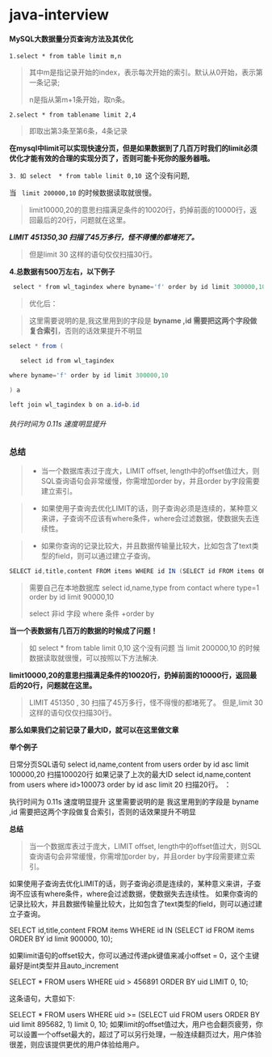 # java-interview
#### MySQL大数据量分页查询方法及其优化



```1.select * from table limit m,n```

> 其中m是指记录开始的index，表示每次开始的索引。默认从0开始，表示第一条记录;
>
> n是指从第m+1条开始，取n条。

 

``2.select * from tablename limit 2,4``

> 即取出第3条至第6条，4条记录



**在mysql中limit可以实现快速分页，但是如果数据到了几百万时我们的limit必须优化才能有效的合理的实现分页了，否则可能卡死你的服务器哦。**

```3. 如 select  * from table limit 0,10 ```这个没有问题,

 当 `` limit 200000,10`` 的时候数据读取就很慢。

> limit10000,20的意思扫描满足条件的10020行，扔掉前面的10000行，返回最后的20行，问题就在这里。

***LIMIT 451350,30 扫描了45万多行，怪不得慢的都堵死了。***

> 但是limit 30 这样的语句仅仅扫描30行。



**4.总数据有500万左右，以下例子**

```java
 select * from wl_tagindex where byname='f' order by id limit 300000,10 执行时间是 3.21s
```

> 优化后：



> 这里需要说明的是,我这里用到的字段是 **byname ,id 需要把这两个字段做复合索引**，否则的话效果提升不明显

```java
select * from (

   select id from wl_tagindex

where byname='f' order by id limit 300000,10

) a

left join wl_tagindex b on a.id=b.id
```

###### 执行时间为 0.11s 速度明显提升

 

 ### 总结

> -  当一个数据库表过于庞大，LIMIT offset, length中的offset值过大，则SQL查询语句会非常缓慢，你需增加order by，并且order by字段需要建立索引。

> - 如果使用子查询去优化LIMIT的话，则子查询必须是连续的，某种意义来讲，子查询不应该有where条件，where会过滤数据，使数据失去连续性。

> - 如果你查询的记录比较大，并且数据传输量比较大，比如包含了text类型的field，则可以通过建立子查询。

```java
SELECT id,title,content FROM items WHERE id IN (SELECT id FROM items ORDER BY id limit 900000, 10);//子查询中不能有where条件,否则会很慢;
```



> 需要自己在本地数据库 select id,name,type from contact where type=1 order by id limit 90000,10 
>
> select 非id 字段   where 条件 +order by







**当一个表数据有几百万的数据的时候成了问题！**

>  如 select * from table limit 0,10 这个没有问题 当 limit 200000,10 的时候数据读取就很慢，可以按照以下方法解决.


**limit10000,20的意思扫描满足条件的10020行，扔掉前面的10000行，返回最后的20行，问题就在这里。**

> LIMIT 451350 , 30 扫描了45万多行，怪不得慢的都堵死了。
> 但是,limit 30 这样的语句仅仅扫描30行。 

**那么如果我们之前记录了最大ID，就可以在这里做文章**





  **举个例子**

   日常分页SQL语句
   select id,name,content from users order by id asc limit 100000,20
   扫描100020行
   如果记录了上次的最大ID
   select id,name,content from users where id>100073 order by id asc limit 20
   扫描20行。
 ：



   执行时间为 0.11s 速度明显提升
   这里需要说明的是 我这里用到的字段是 byname ,id 需要把这两个字段做复合索引，否则的话效果提升不明显



 **总结**

> 当一个数据库表过于庞大，LIMIT offset, length中的offset值过大，则SQL查询语句会非常缓慢，你需增加order by，并且order by字段需要建立索引。

如果使用子查询去优化LIMIT的话，则子查询必须是连续的，某种意义来讲，子查询不应该有where条件，where会过滤数据，使数据失去连续性。
   如果你查询的记录比较大，并且数据传输量比较大，比如包含了text类型的field，则可以通过建立子查询。

   SELECT id,title,content FROM items WHERE id IN (SELECT id FROM items ORDER BY id limit 900000, 10);

   如果limit语句的offset较大，你可以通过传递pk键值来减小offset = 0，这个主键最好是int类型并且auto_increment

   SELECT * FROM users WHERE uid > 456891 ORDER BY uid LIMIT 0, 10;

   这条语句，大意如下:

   SELECT * FROM users WHERE uid >=  (SELECT uid FROM users ORDER BY uid limit 895682, 1) limit 0, 10;
   如果limit的offset值过大，用户也会翻页疲劳，你可以设置一个offset最大的，超过了可以另行处理，一般连续翻页过大，用户体验很差，则应该提供更优的用户体验给用户。